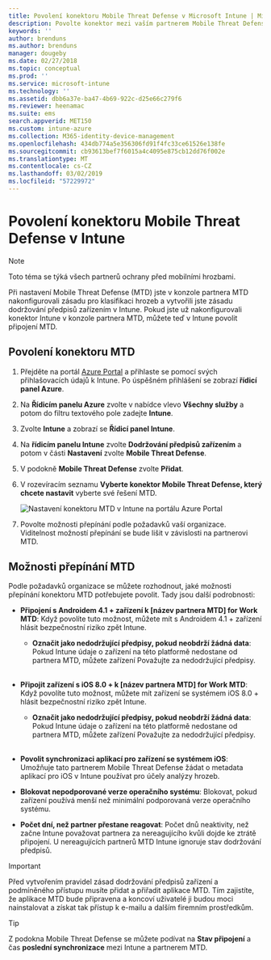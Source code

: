 ```yaml
---
title: Povolení konektoru Mobile Threat Defense v Microsoft Intune | Microsoft Intune
description: Povolte konektor mezi vaším partnerem Mobile Threat Defense (MTD) a Microsoft Intune.
keywords: ''
author: brenduns
ms.author: brenduns
manager: dougeby
ms.date: 02/27/2018
ms.topic: conceptual
ms.prod: ''
ms.service: microsoft-intune
ms.technology: ''
ms.assetid: dbb6a37e-ba47-4b69-922c-d25e66c279f6
ms.reviewer: heenamac
ms.suite: ems
search.appverid: MET150
ms.custom: intune-azure
ms.collection: M365-identity-device-management
ms.openlocfilehash: 434db774a5e356306fd91f4fc33ce61526e138fe
ms.sourcegitcommit: cb93613bef7f6015a4c4095e875cb12dd76f002e
ms.translationtype: MT
ms.contentlocale: cs-CZ
ms.lasthandoff: 03/02/2019
ms.locfileid: "57229972"
---
```

# <a name="enable-the-mobile-threat-defense-connector-in-intune"></a>Povolení konektoru Mobile Threat Defense v Intune

> [!NOTE] 
> Toto téma se týká všech partnerů ochrany před mobilními hrozbami.

Při nastavení Mobile Threat Defense (MTD) jste v konzole partnera MTD nakonfigurovali zásadu pro klasifikaci hrozeb a vytvořili jste zásadu dodržování předpisů zařízením v Intune. Pokud jste už nakonfigurovali konektor Intune v konzole partnera MTD, můžete teď v Intune povolit připojení MTD.

## <a name="to-enable-the-mtd-connector"></a>Povolení konektoru MTD

1. Přejděte na portál [Azure Portal](https://portal.azure.com) a přihlaste se pomocí svých přihlašovacích údajů k Intune. Po úspěšném přihlášení se zobrazí **řídicí panel Azure**.

2. Na **Řídicím panelu Azure** zvolte v nabídce vlevo **Všechny služby** a potom do filtru textového pole zadejte **Intune**.

3. Zvolte **Intune** a zobrazí se **Řídicí panel Intune**.

4. Na **řídicím panelu Intune** zvolte **Dodržování předpisů zařízením** a potom v části **Nastavení** zvolte **Mobile Threat Defense**.

5. V podokně **Mobile Threat Defense** zvolte **Přidat**.

6. V rozevíracím seznamu **Vyberte konektor Mobile Threat Defense, který chcete nastavit** vyberte své řešení MTD.

    ![Nastavení konektoru MTD v Intune na portálu Azure Portal](./media/enable-mtd-connector-1.png)

7. Povolte možnosti přepínání podle požadavků vaší organizace. Viditelnost možností přepínání se bude lišit v závislosti na partnerovi MTD.

## <a name="mtd-toggle-options"></a>Možnosti přepínání MTD

Podle požadavků organizace se můžete rozhodnout, jaké možnosti přepínání konektoru MTD potřebujete povolit. Tady jsou další podrobnosti:

- **Připojení s Androidem 4.1 + zařízení k [název partnera MTD] for Work MTD**: Když povolíte tuto možnost, můžete mít s Androidem 4.1 + zařízení hlásit bezpečnostní riziko zpět Intune.
    - **Označit jako nedodržující předpisy, pokud neobdrží žádná data**: Pokud Intune údaje o zařízení na této platformě nedostane od partnera MTD, můžete zařízení Považujte za nedodržující předpisy.
<br></br>
- **Připojit zařízení s iOS 8.0 + k [název partnera MTD] for Work MTD**: Když povolíte tuto možnost, můžete mít zařízení se systémem iOS 8.0 + hlásit bezpečnostní riziko zpět Intune.
    - **Označit jako nedodržující předpisy, pokud neobdrží žádná data**: Pokud Intune údaje o zařízení na této platformě nedostane od partnera MTD, můžete zařízení Považujte za nedodržující předpisy.
<br></br>
- **Povolit synchronizaci aplikací pro zařízení se systémem iOS**: Umožňuje tato partnerem Mobile Threat Defense žádat o metadata aplikací pro iOS v Intune používat pro účely analýzy hrozeb.

- **Blokovat nepodporované verze operačního systému**: Blokovat, pokud zařízení používá menší než minimální podporovaná verze operačního systému.

- **Počet dní, než partner přestane reagovat**: Počet dnů neaktivity, než začne Intune považovat partnera za nereagujícího kvůli dojde ke ztrátě připojení. U nereagujících partnerů MTD Intune ignoruje stav dodržování předpisů.

> [!IMPORTANT] 
> Před vytvořením pravidel zásad dodržování předpisů zařízení a podmíněného přístupu musíte přidat a přiřadit aplikace MTD. Tím zajistíte, že aplikace MTD bude připravena a koncoví uživatelé ji budou moci nainstalovat a získat tak přístup k e-mailu a dalším firemním prostředkům.

> [!TIP]
> Z podokna Mobile Threat Defense se můžete podívat na **Stav připojení** a čas **poslední synchronizace** mezi Intune a partnerem MTD.

